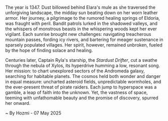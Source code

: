 
The year is 1347.  Dust billowed behind Elara's mule as she traversed the unforgiving landscape, the midday sun beating down on her worn leather armor.  Her journey, a pilgrimage to the rumored healing springs of Eldoria, was fraught with peril.  Bandit patrols lurked in the shadowed valleys, and the whispers of monstrous beasts in the whispering woods kept her ever vigilant. Each sunrise brought new challenges: navigating treacherous mountain passes, fording icy rivers, and bartering for meager sustenance in sparsely populated villages.  Her spirit, however, remained unbroken, fueled by the hope of finding solace and healing.


Centuries later, Captain Ryla's starship, the *Stardust Drifter*, cut a swathe through the nebula of Xylos, its hyperdrive humming a low, resonant song.  Her mission: to chart unexplored sectors of the Andromeda galaxy, searching for habitable planets.  The cosmos held both wonder and danger in equal measure: uncharted asteroid fields, unpredictable wormholes, and the ever-present threat of pirate raiders. Each jump to hyperspace was a gamble, a leap of faith into the unknown.  Yet, the vastness of space, teeming with unfathomable beauty and the promise of discovery, spurred her onward.

~ By Hozmi - 07 May 2025
